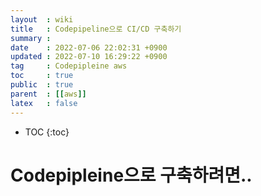 ```yaml
---
layout  : wiki
title   : Codepipeline으로 CI/CD 구축하기 
summary :  
date    : 2022-07-06 22:02:31 +0900
updated : 2022-07-10 16:29:22 +0900
tag     : Codepipleine aws 
toc     : true
public  : true
parent  : [[aws]] 
latex   : false
---
```

* TOC
{:toc}

# Codepipleine으로 구축하려면..
## 

